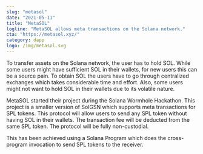 ```yaml
---
slug: "metasol"
date: "2021-05-11"
title: "MetaSOL"
logline: "MetaSOL allows meta transactions on the Solana network."
cta: "https://metasol.xyz/"
category: dapp
logo: /img/metasol.svg
---
```


To transfer assets on the Solana network, the user has to hold SOL. While some users might have sufficient SOL in their wallets, for new users this can be a source pain. To obtain SOL the users have to go through centralized exchanges which takes considerable time and effort. Also, some users might not want to hold SOL in their wallets due to its volatile nature.

MetaSOL started their project during the Solana Wormhole Hackathon. This project is a smaller version of SolGSN which supports meta transactions for SPL tokens. This protocol will allow users to send any SPL token without having SOL in their wallets. The transaction fee will be deducted from the same SPL token. The protocol will be fully non-custodial.

This has been achieved using a Solana Program which does the cross-program invocation to send SPL tokens to the receiver.
